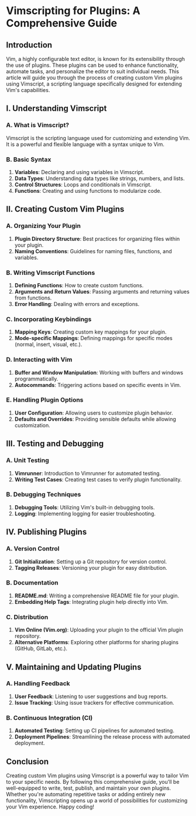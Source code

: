 # Vimscripting for Plugins: A Comprehensive Guide

## Introduction

Vim, a highly configurable text editor, is known for its extensibility through the use of plugins. These plugins can be used to enhance functionality, automate tasks, and personalize the editor to suit individual needs. This article will guide you through the process of creating custom Vim plugins using Vimscript, a scripting language specifically designed for extending Vim's capabilities.

## I. Understanding Vimscript

### A. What is Vimscript?
Vimscript is the scripting language used for customizing and extending Vim. It is a powerful and flexible language with a syntax unique to Vim. 

### B. Basic Syntax
1. **Variables**: Declaring and using variables in Vimscript.
2. **Data Types**: Understanding data types like strings, numbers, and lists.
3. **Control Structures**: Loops and conditionals in Vimscript.
4. **Functions**: Creating and using functions to modularize code.

## II. Creating Custom Vim Plugins

### A. Organizing Your Plugin
1. **Plugin Directory Structure**: Best practices for organizing files within your plugin.
2. **Naming Conventions**: Guidelines for naming files, functions, and variables.

### B. Writing Vimscript Functions
1. **Defining Functions**: How to create custom functions.
2. **Arguments and Return Values**: Passing arguments and returning values from functions.
3. **Error Handling**: Dealing with errors and exceptions.

### C. Incorporating Keybindings
1. **Mapping Keys**: Creating custom key mappings for your plugin.
2. **Mode-specific Mappings**: Defining mappings for specific modes (normal, insert, visual, etc.).

### D. Interacting with Vim
1. **Buffer and Window Manipulation**: Working with buffers and windows programmatically.
2. **Autocommands**: Triggering actions based on specific events in Vim.

### E. Handling Plugin Options
1. **User Configuration**: Allowing users to customize plugin behavior.
2. **Defaults and Overrides**: Providing sensible defaults while allowing customization.

## III. Testing and Debugging

### A. Unit Testing
1. **Vimrunner**: Introduction to Vimrunner for automated testing.
2. **Writing Test Cases**: Creating test cases to verify plugin functionality.

### B. Debugging Techniques
1. **Debugging Tools**: Utilizing Vim's built-in debugging tools.
2. **Logging**: Implementing logging for easier troubleshooting.

## IV. Publishing Plugins

### A. Version Control
1. **Git Initialization**: Setting up a Git repository for version control.
2. **Tagging Releases**: Versioning your plugin for easy distribution.

### B. Documentation
1. **README.md**: Writing a comprehensive README file for your plugin.
2. **Embedding Help Tags**: Integrating plugin help directly into Vim.

### C. Distribution
1. **Vim Online (Vim.org)**: Uploading your plugin to the official Vim plugin repository.
2. **Alternative Platforms**: Exploring other platforms for sharing plugins (GitHub, GitLab, etc.).

## V. Maintaining and Updating Plugins

### A. Handling Feedback
1. **User Feedback**: Listening to user suggestions and bug reports.
2. **Issue Tracking**: Using issue trackers for effective communication.

### B. Continuous Integration (CI)
1. **Automated Testing**: Setting up CI pipelines for automated testing.
2. **Deployment Pipelines**: Streamlining the release process with automated deployment.

## Conclusion

Creating custom Vim plugins using Vimscript is a powerful way to tailor Vim to your specific needs. By following this comprehensive guide, you'll be well-equipped to write, test, publish, and maintain your own plugins. Whether you're automating repetitive tasks or adding entirely new functionality, Vimscripting opens up a world of possibilities for customizing your Vim experience. Happy coding!